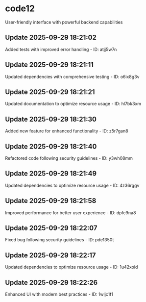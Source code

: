 # code12
User-friendly interface with powerful backend capabilities

## Update 2025-09-29 18:21:02
Added tests with improved error handling - ID: atjj5w7n


## Update 2025-09-29 18:21:11
Updated dependencies with comprehensive testing - ID: o6ix8g3v


## Update 2025-09-29 18:21:21
Updated documentation to optimize resource usage - ID: hl7bk3xm


## Update 2025-09-29 18:21:30
Added new feature for enhanced functionality - ID: z5r7gan8


## Update 2025-09-29 18:21:40
Refactored code following security guidelines - ID: y3wh08mm


## Update 2025-09-29 18:21:49
Updated dependencies to optimize resource usage - ID: 4z36rggv


## Update 2025-09-29 18:21:58
Improved performance for better user experience - ID: dpfc9na8


## Update 2025-09-29 18:22:07
Fixed bug following security guidelines - ID: pde1350t


## Update 2025-09-29 18:22:17
Updated dependencies to optimize resource usage - ID: 1u42xoid


## Update 2025-09-29 18:22:26
Enhanced UI with modern best practices - ID: 1wljc1f1

